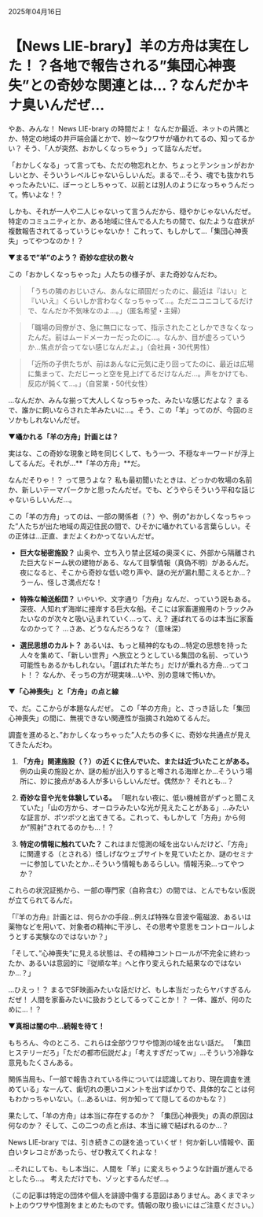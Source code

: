 2025年04月16日

# 【News LIE-brary】羊の方舟は実在した！？各地で報告される”集団心神喪失”との奇妙な関連とは…？なんだかキナ臭いんだぜ…

やあ、みんな！ News LIE-brary の時間だよ！
なんだか最近、ネットの片隅とか、特定の地域の井戸端会議とかで、妙～なウワサが囁かれてるの、知ってるかい？ そう、「人が突然、おかしくなっちゃう」って話なんだぜ。

「おかしくなる」って言っても、ただの物忘れとか、ちょっとテンションがおかしいとか、そういうレベルじゃないらしいんだ。まるで…そう、魂でも抜かれちゃったみたいに、ぼーっとしちゃって、以前とは別人のようになっちゃうんだって。怖いよな！？

しかも、それが一人や二人じゃないって言うんだから、穏やかじゃないんだぜ。特定のコミュニティとか、ある地域に住んでる人たちの間で、似たような症状が複数報告されてるっていうじゃないか！ これって、もしかして…「集団心神喪失」ってやつなのか！？

**▼まるで”羊”のよう？ 奇妙な症状の数々**

この「おかしくなっちゃった」人たちの様子が、また奇妙なんだわ。

> 「うちの隣のおじいさん、あんなに頑固だったのに、最近は『はい』と『いいえ』くらいしか言わなくなっちゃって…。ただニコニコしてるだけで、なんだか不気味なのよ…。」（匿名希望・主婦）

> 「職場の同僚がさ、急に無口になって、指示されたことしかできなくなったんだ。前はムードメーカーだったのに…。なんか、目が虚ろっていうか…焦点が合ってない感じなんだよ。」（会社員・30代男性）

> 「近所の子供たちが、前はあんなに元気に走り回ってたのに、最近は広場に集まって、ただじーっと空を見上げてるだけなんだ…。声をかけても、反応が鈍くて…。」（自営業・50代女性）

…なんだか、みんな揃って大人しくなっちゃった、みたいな感じだよな？ まるで、誰かに飼いならされた羊みたいに…。そう、この「羊」ってのが、今回のミソかもしれないんだぜ。

**▼囁かれる「羊の方舟」計画とは？**

実はな、この奇妙な現象と時を同じくして、もう一つ、不穏なキーワードが浮上してるんだ。それが…**「羊の方舟」**だ。

なんだそりゃ！？ って思うよな？ 私も最初聞いたときは、どっかの牧場の名前か、新しいテーマパークかと思ったんだぜ。でも、どうやらそういう平和な話じゃないらしいんだ…。

この「羊の方舟」ってのは、一部の関係者（？）や、例の”おかしくなっちゃった”人たちが出た地域の周辺住民の間で、ひそかに囁かれている言葉らしい。その正体は…正直、まだよくわかってないんだぜ。

*   **巨大な秘密施設？**
    山奥や、立ち入り禁止区域の奥深くに、外部から隔離された巨大なドーム状の建物がある、なんて目撃情報（真偽不明）があるんだ。夜になると、そこから奇妙な低い唸り声や、謎の光が漏れ聞こえるとか…？ うーん、怪しさ満点だな！

*   **特殊な輸送船団？**
    いやいや、文字通り「方舟」なんだ、っていう説もある。深夜、人知れず海岸に接岸する巨大な船。そこには家畜運搬用のトラックみたいなのが次々と吸い込まれていく…って、え？ 運ばれてるのは本当に家畜なのかって？ …さあ、どうなんだろうな？（意味深）

*   **選民思想のカルト？**
    あるいは、もっと精神的なもの…特定の思想を持った人々を集めて、「新しい世界」へ旅立とうとしている集団の名前、っていう可能性もあるかもしれない。「選ばれた羊たち」だけが乗れる方舟…ってコト！？ なんか、そっちの方が現実味…いや、別の意味で怖いか。

**▼「心神喪失」と「方舟」の点と線**

で、だ。ここからが本題なんだぜ。
この「羊の方舟」と、さっき話した「集団心神喪失」の間に、無視できない関連性が指摘され始めてるんだ。

調査を進めると、”おかしくなっちゃった”人たちの多くに、奇妙な共通点が見えてきたんだわ。

1.  **「方舟」関連施設（？）の近くに住んでいた、または近づいたことがある。**
    例の山奥の施設とか、謎の船が出入りすると噂される海岸とか…そういう場所に、妙に接点がある人が多いらしいんだぜ。偶然か？ それとも…？

2.  **奇妙な音や光を体験している。**
    「眠れない夜に、低い機械音がずっと聞こえていた」「山の方から、オーロラみたいな光が見えたことがある」…みたいな証言が、ポツポツと出てきてる。これって、もしかして「方舟」から何か”照射”されてるのかも…！？

3.  **特定の情報に触れていた？**
    これはまだ憶測の域を出ないんだけど、「方舟」に関連する（とされる）怪しげなウェブサイトを見ていたとか、謎のセミナーに参加していたとか…そういう情報もあるらしい。情報汚染…ってやつか？

これらの状況証拠から、一部の専門家（自称含む）の間では、とんでもない仮説が立てられてるんだ。

「『羊の方舟』計画とは、何らかの手段…例えば特殊な音波や電磁波、あるいは薬物などを用いて、対象者の精神に干渉し、その思考や意思をコントロールしようとする実験なのではないか？」

「そして、”心神喪失”に見える状態は、その精神コントロールが不完全に終わったか、あるいは意図的に『従順な羊』へと作り変えられた結果なのではないか…？」

…ひえっ！？ まるでSF映画みたいな話だけど、もし本当だったらヤバすぎるんだぜ！ 人間を家畜みたいに扱おうとしてるってことか！？ 一体、誰が、何のために…！？

**▼真相は闇の中…続報を待て！**

もちろん、今のところ、これらは全部ウワサや憶測の域を出ない話だ。
「集団ヒステリーだろ」「ただの都市伝説だよ」「考えすぎだってｗ」…そういう冷静な意見もたくさんある。

関係当局も、「一部で報告されている件については認識しており、現在調査を進めている」なーんて、歯切れの悪いコメントを出すばかりで、具体的なことは何もわかっちゃいない。（…あるいは、何か知ってて隠してるのかもな？）

果たして、「羊の方舟」は本当に存在するのか？
「集団心神喪失」の真の原因は何なのか？
そして、この二つの点と点は、本当に線で結ばれるのか…？

News LIE-brary では、引き続きこの謎を追っていくぜ！
何か新しい情報や、面白いタレコミがあったら、ぜひ教えてくれよな！

…それにしても、もし本当に、人間を「羊」に変えちゃうような計画が進んでるとしたら…。
考えただけでも、ゾッとするんだぜ…。

（この記事は特定の団体や個人を誹謗中傷する意図はありません。あくまでネット上のウワサや憶測をまとめたものです。情報の取り扱いにはご注意ください。）